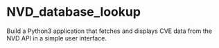 # NVD_database_lookup
Build a Python3 application that fetches and displays CVE data from the NVD API in a simple user interface.
